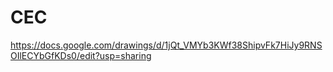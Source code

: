 # CEC

https://docs.google.com/drawings/d/1jQt_VMYb3KWf38ShipvFk7HiJy9RNSOIlECYbGfKDs0/edit?usp=sharing
